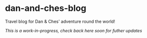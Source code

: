 # dan-and-ches-blog
Travel blog for Dan &amp; Ches' adventure round the world!

_This is a work-in-progress, check back here soon for futher updates_
